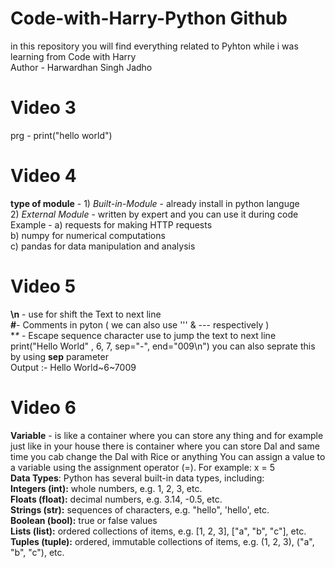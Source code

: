 # Code-with-Harry-Python Github
in this repository you will find everything related to Pyhton while i was learning from Code with Harry
<br>
Author - Harwardhan Singh Jadho
# Video 3 
prg - print("hello world")
# Video 4
**type of module** - 1) _Built-in-Module_ - already install in python languge 
<br>
2) _External Module_ - written by expert and you can use it during code 
<br>
Example - a) requests for making HTTP requests
<br>
b) numpy for numerical computations
<br>
c) pandas for data manipulation and analysis
<br>
# Video 5 
**\n** - use for shift the Text to next line 
<br>
**#**-  Comments in pyton ( we can also use ''' & --- respectively )
<br>
**\** - Escape sequence character use to jump the text to next line 
<br>
print("Hello World" , 6, 7, sep="-", end="009\n") you can also seprate this by using **sep** parameter 
<br>
Output :- Hello World~6~7009
# Video 6
**Variable** - is like a container where you can store any thing and for example just like in your house there is container where you can store Dal and same time you cab change the Dal with Rice or anything You can assign a value to a variable using the assignment operator (=). For example: x = 5
<br>
**Data Types**: Python has several built-in data types, including:
<br>
**Integers (int):** whole numbers, e.g. 1, 2, 3, etc.
<br>
**Floats (float):** decimal numbers, e.g. 3.14, -0.5, etc.
<br>
**Strings (str):** sequences of characters, e.g. "hello", 'hello', etc.
<br>
**Boolean (bool):** true or false values
<br>
**Lists (list):** ordered collections of items, e.g. [1, 2, 3], ["a", "b", "c"], etc.
<br>
**Tuples (tuple):** ordered, immutable collections of items, e.g. (1, 2, 3), ("a", "b", "c"), etc.
